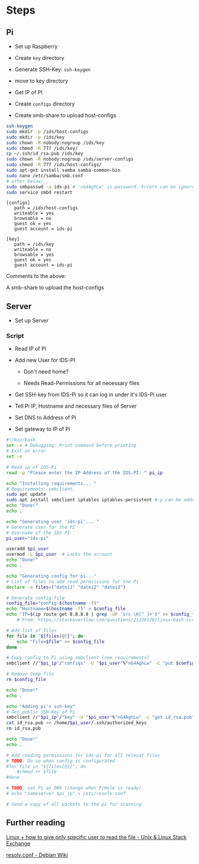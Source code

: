 # Steps

## Pi

- Set up Raspberry

- Create `key` directory

- Generate SSH-Key: `ssh-keygen`

- move to key directory

- Get IP of PI

- Create `configs` directory

- Create smb-share to upload host-configs

```bash
ssh-keygen
sudo mkdir -p /ids/host-configs
sudo mkdir -p /ids/key
sudo chown -R nobody:nogroup /ids/key
sudo chmod -R 777 /ids/key/
cp ~/.ssh/id_rsa.pub /ids/key
sudo chown -R nobody:nogroup /ids/server-configs
sudo chmod -R 777 /ids/host-configs/
sudo apt-get install samba samba-common-bin
sudo nano /etc/samba/smb.conf
# after below:
sudo smbpasswd -a ids-pi # 'nG4AghLw' is password. Errors can be ignored
sudo service smbd restart
```

```text
[configs]
   path = /ids/host-configs
   writeable = yes
   browsable = no
   guest ok = yes
   guest account = ids-pi

[key]
   path = /ids/key
   writeable = no
   browsable = yes
   guest ok = yes
   guest account = ids-pi
```

Comments to the above:

A smb-share to upload the host-configs

## Server

- Set up Server

### Script

- Read IP of PI

- Add new User for IDS-PI
  
  - Don't need home?
  
  - Needs Read-Permissions for all necessary files

- Get SSH-key from IDS-Pi so it can log in under it's IDS-Pi user

- Tell Pi IP, Hostname and necessary files of Server

- Set DNS to Address of PI

- Set gateway to IP of Pi

```bash
#!/bin/bash
set -x # Debugging: Print command before printing
# Exit on error
set -e

# Read ip of IDS-Pi
read -p "Please enter the IP-Address of the IDS-PI: " pi_ip

echo "Installing requirements... "
# Requirements: smbclient, 
sudo apt update
sudo apt install smbclient iptables iptables-persistent #-y can be added to automate
echo "Done!"
echo .

echo "Generating user 'ids-pi'... "
# Generate user for the PI
# Username of the IDS-PI
pi_user="ids-pi"

useradd $pi_user
usermod -L $pi_user  # Locks the account
echo "Done!"
echo .

echo "Generating config for pi..."
# List of files to add read permissions for the Pi
declare -a files=("datei1" "datei2" "datei3")

# Generate config-file
config_file="config-$(hostname -f)"
echo "Hostname=$(hostname -f)" > $config_file
echo "IP=$(ip route get 8.8.8.8 | grep -oP 'src \K[^ ]+')" >> $config_file # IP Address, used to connect to the Internet
    # From: https://stackoverflow.com/questions/21336126/linux-bash-script-to-extract-ip-address

# Add list of files
for file in "${files[@]}"; do
    echo "File=$file" >> $config_file
done

# Copy config to Pi using smbclient (see requirements)
smbclient //"$pi_ip"/"configs" -U "$pi_user"%"nG4AghLw" -c "put $config_file"

# Remove temp file
rm $config_file

echo "Done!"
echo .

echo "Adding pi's ssh-key"
# Get public SSH-Key of Pi
smbclient //"$pi_ip"/"key" -U "$pi_user"%"nG4AghLw" -c "get id_rsa.pub"
cat id_rsa.pub >> /home/$pi_user/.ssh/authorized_keys
rm id_rsa.pub

echo "Done!"
echo .

# Add reading permissions for ids-pi for all relevat files
# TODO: Do so when config is configurated
#for file in "${files[@]}"; do
    #chmod +r $file
#done

# TODO: set Pi as DNS (change when PiHole is ready)
# echo "nameserver $pi_ip" > /etc/resolv.conf

# Send a copy of all packets to the pi for scanning
```

## Further reading

[Linux + how to give only specific user to read the file - Unix & Linux Stack Exchange](https://unix.stackexchange.com/questions/401207/linux-how-to-give-only-specific-user-to-read-the-file)

[resolv.conf - Debian Wiki](https://wiki.debian.org/resolv.conf)

